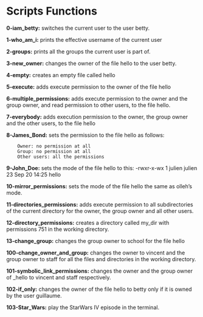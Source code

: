 <h1>Scripts Functions</h1>

<b>0-iam_betty:</b> switches the current user to the user betty.

<b>1-who_am_i:</b> prints the effective username of the current user

<b>2-groups:</b> prints all the groups the current user is part of.

<b>3-new_owner:</b> changes the owner of the file hello to the user betty.

<b>4-empty:</b> creates an empty file called hello

<b>5-execute:</b> adds execute permission to the owner of the file hello

<b>6-multiple_permissions:</b> adds execute permission to the owner and the group owner, and read permission to other users, to the file hello.

<b>7-everybody:</b> adds execution permission to the owner, the group owner and the other users, to the file hello

<b>8-James_Bond:</b> sets the permission to the file hello as follows:

		Owner: no permission at all
		Group: no permission at all
		Other users: all the permissions

<b>9-John_Doe:</b> sets the mode of the file hello to this: -rwxr-x-wx 1 julien julien 23 Sep 20 14:25 hello

<b>10-mirror_permissions:</b> sets the mode of the file hello the same as olleh’s mode.

<b>11-directories_permissions:</b> adds execute permission to all subdirectories of the current directory for the owner, the group owner and all other users.

<b>12-directory_permissions:</b> creates a directory called my_dir with permissions 751 in the working directory.

<b>13-change_group:</b> changes the group owner to school for the file hello

<b>100-change_owner_and_group:</b> changes the owner to vincent and the group owner to staff for all the files and directories in the working directory.

<b>101-symbolic_link_permissions:</b> changes the owner and the group owner of _hello to vincent and staff respectively.

<b>102-if_only:</b> changes the owner of the file hello to betty only if it is owned by the user guillaume.

<b>103-Star_Wars:</b> play the StarWars IV episode in the terminal.
